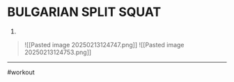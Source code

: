 # BULGARIAN SPLIT SQUAT
1. 
>![[Pasted image 20250213124747.png]]
>![[Pasted image 20250213124753.png]]
---
#workout 